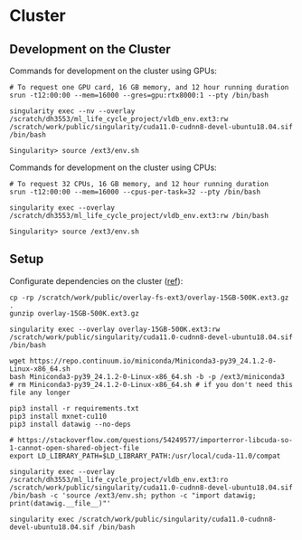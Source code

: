 # Cluster

## Development on the Cluster

Commands for development on the cluster using GPUs:
```shell
# To request one GPU card, 16 GB memory, and 12 hour running duration
srun -t12:00:00 --mem=16000 --gres=gpu:rtx8000:1 --pty /bin/bash

singularity exec --nv --overlay /scratch/dh3553/ml_life_cycle_project/vldb_env.ext3:rw /scratch/work/public/singularity/cuda11.0-cudnn8-devel-ubuntu18.04.sif /bin/bash

Singularity> source /ext3/env.sh
```


Commands for development on the cluster using CPUs:
```shell
# To request 32 CPUs, 16 GB memory, and 12 hour running duration
srun -t12:00:00 --mem=16000 --cpus-per-task=32 --pty /bin/bash

singularity exec --overlay /scratch/dh3553/ml_life_cycle_project/vldb_env.ext3:rw /bin/bash

Singularity> source /ext3/env.sh
```


## Setup

Configurate dependencies on the cluster ([ref](https://sites.google.com/nyu.edu/nyu-hpc/hpc-systems/greene/software/singularity-with-miniconda)):

```shell
cp -rp /scratch/work/public/overlay-fs-ext3/overlay-15GB-500K.ext3.gz .
gunzip overlay-15GB-500K.ext3.gz

singularity exec --overlay overlay-15GB-500K.ext3:rw /scratch/work/public/singularity/cuda11.0-cudnn8-devel-ubuntu18.04.sif /bin/bash

wget https://repo.continuum.io/miniconda/Miniconda3-py39_24.1.2-0-Linux-x86_64.sh
bash Miniconda3-py39_24.1.2-0-Linux-x86_64.sh -b -p /ext3/miniconda3
# rm Miniconda3-py39_24.1.2-0-Linux-x86_64.sh # if you don't need this file any longer

pip3 install -r requirements.txt
pip3 install mxnet-cu110
pip3 install datawig --no-deps

# https://stackoverflow.com/questions/54249577/importerror-libcuda-so-1-cannot-open-shared-object-file
export LD_LIBRARY_PATH=$LD_LIBRARY_PATH:/usr/local/cuda-11.0/compat

singularity exec --overlay /scratch/dh3553/ml_life_cycle_project/vldb_env.ext3:ro /scratch/work/public/singularity/cuda11.0-cudnn8-devel-ubuntu18.04.sif /bin/bash -c 'source /ext3/env.sh; python -c "import datawig; print(datawig.__file__)"'

singularity exec /scratch/work/public/singularity/cuda11.0-cudnn8-devel-ubuntu18.04.sif /bin/bash
```
